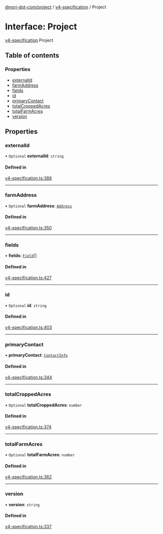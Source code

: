 [@nori-dot-com/project](../README.md) / [v4-specification](../modules/v4_specification.md) / Project

# Interface: Project

[v4-specification](../modules/v4_specification.md).Project

## Table of contents

### Properties

- [externalId](v4_specification.Project.md#externalid)
- [farmAddress](v4_specification.Project.md#farmaddress)
- [fields](v4_specification.Project.md#fields)
- [id](v4_specification.Project.md#id)
- [primaryContact](v4_specification.Project.md#primarycontact)
- [totalCroppedAcres](v4_specification.Project.md#totalcroppedacres)
- [totalFarmAcres](v4_specification.Project.md#totalfarmacres)
- [version](v4_specification.Project.md#version)

## Properties

### externalId

• `Optional` **externalId**: `string`

#### Defined in

[v4-specification.ts:388](https://github.com/nori-dot-eco/nori-dot-com/blob/8e6dd1a/packages/project/src/v4-specification.ts#L388)

___

### farmAddress

• `Optional` **farmAddress**: [`Address`](v4_specification.Address.md)

#### Defined in

[v4-specification.ts:350](https://github.com/nori-dot-eco/nori-dot-com/blob/8e6dd1a/packages/project/src/v4-specification.ts#L350)

___

### fields

• **fields**: [`Field`](v4_specification.Field.md)[]

#### Defined in

[v4-specification.ts:427](https://github.com/nori-dot-eco/nori-dot-com/blob/8e6dd1a/packages/project/src/v4-specification.ts#L427)

___

### id

• `Optional` **id**: `string`

#### Defined in

[v4-specification.ts:403](https://github.com/nori-dot-eco/nori-dot-com/blob/8e6dd1a/packages/project/src/v4-specification.ts#L403)

___

### primaryContact

• **primaryContact**: [`ContactInfo`](v4_specification.ContactInfo.md)

#### Defined in

[v4-specification.ts:344](https://github.com/nori-dot-eco/nori-dot-com/blob/8e6dd1a/packages/project/src/v4-specification.ts#L344)

___

### totalCroppedAcres

• `Optional` **totalCroppedAcres**: `number`

#### Defined in

[v4-specification.ts:374](https://github.com/nori-dot-eco/nori-dot-com/blob/8e6dd1a/packages/project/src/v4-specification.ts#L374)

___

### totalFarmAcres

• `Optional` **totalFarmAcres**: `number`

#### Defined in

[v4-specification.ts:362](https://github.com/nori-dot-eco/nori-dot-com/blob/8e6dd1a/packages/project/src/v4-specification.ts#L362)

___

### version

• **version**: `string`

#### Defined in

[v4-specification.ts:337](https://github.com/nori-dot-eco/nori-dot-com/blob/8e6dd1a/packages/project/src/v4-specification.ts#L337)
